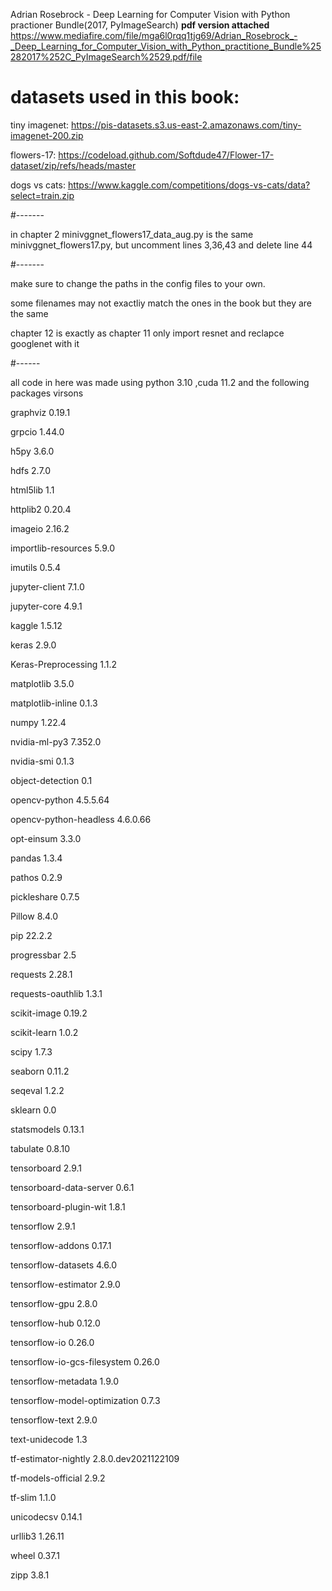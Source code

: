 Adrian Rosebrock - Deep Learning for Computer Vision with Python practioner Bundle(2017, PyImageSearch)
**pdf version attached**
https://www.mediafire.com/file/mga6l0rqq1tjg69/Adrian_Rosebrock_-_Deep_Learning_for_Computer_Vision_with_Python_practitione_Bundle%25282017%252C_PyImageSearch%2529.pdf/file


# datasets used in this book:

tiny imagenet: https://pis-datasets.s3.us-east-2.amazonaws.com/tiny-imagenet-200.zip

flowers-17: https://codeload.github.com/Softdude47/Flower-17-dataset/zip/refs/heads/master

dogs vs cats: https://www.kaggle.com/competitions/dogs-vs-cats/data?select=train.zip

#-------

in chapter 2 minivggnet_flowers17_data_aug.py is the same minivggnet_flowers17.py,
but uncomment lines 3,36,43 and delete line 44

#-------

make sure to change the paths in the config files to your own.

some filenames may not exactliy match the ones in the book but they are the same

chapter 12 is exactly as chapter 11 only import resnet and reclapce googlenet with it

#------

all code in here was made using python 3.10 ,cuda 11.2 and the following packages virsons

graphviz 0.19.1

grpcio 1.44.0

h5py 3.6.0

hdfs 2.7.0

html5lib 1.1

httplib2 0.20.4

imageio 2.16.2

importlib-resources 5.9.0

imutils 0.5.4

jupyter-client 7.1.0

jupyter-core 4.9.1

kaggle 1.5.12

keras 2.9.0

Keras-Preprocessing 1.1.2

matplotlib 3.5.0

matplotlib-inline 0.1.3

numpy 1.22.4

nvidia-ml-py3 7.352.0

nvidia-smi 0.1.3

object-detection 0.1

opencv-python 4.5.5.64

opencv-python-headless 4.6.0.66

opt-einsum 3.3.0

pandas 1.3.4

pathos 0.2.9

pickleshare 0.7.5

Pillow 8.4.0

pip 22.2.2

progressbar 2.5

requests 2.28.1

requests-oauthlib 1.3.1

scikit-image 0.19.2

scikit-learn 1.0.2

scipy 1.7.3

seaborn 0.11.2

seqeval 1.2.2

sklearn 0.0

statsmodels 0.13.1

tabulate 0.8.10

tensorboard 2.9.1

tensorboard-data-server 0.6.1

tensorboard-plugin-wit 1.8.1

tensorflow 2.9.1

tensorflow-addons 0.17.1

tensorflow-datasets 4.6.0

tensorflow-estimator 2.9.0

tensorflow-gpu 2.8.0

tensorflow-hub 0.12.0

tensorflow-io 0.26.0

tensorflow-io-gcs-filesystem 0.26.0

tensorflow-metadata 1.9.0

tensorflow-model-optimization 0.7.3

tensorflow-text 2.9.0

text-unidecode 1.3

tf-estimator-nightly 2.8.0.dev2021122109

tf-models-official 2.9.2

tf-slim 1.1.0

unicodecsv 0.14.1

urllib3 1.26.11

wheel 0.37.1

zipp 3.8.1


